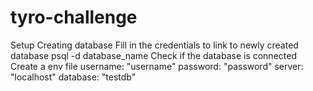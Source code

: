 # tyro-challenge
Setup
Creating database
Fill in the credentials to link to newly created database
psql -d database_name
Check if the database is connected
Create a env file
username: "username"
password: "password"
server: "localhost"
database: "testdb"

